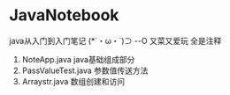 # JavaNotebook
java从入门到入门笔记 (*´・ω・`)⊃ --O
又菜又爱玩 全是注释<br>
1. NoteApp.java java基础组成部分<br>
2. PassValueTest.java 参数值传送方法<br>
3. Arraystr.java 数组创建和访问
